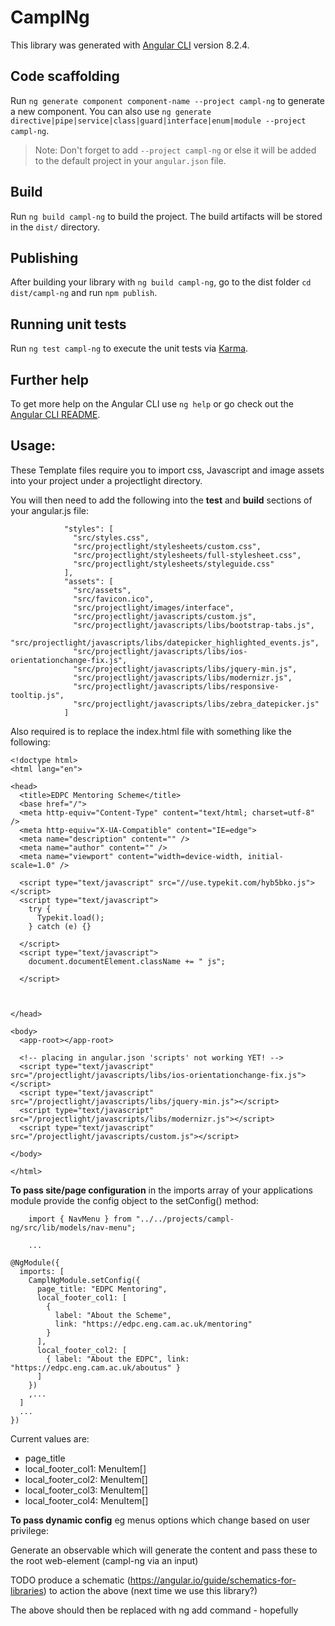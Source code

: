 # CamplNg

This library was generated with [Angular CLI](https://github.com/angular/angular-cli) version 8.2.4.

## Code scaffolding

Run `ng generate component component-name --project campl-ng` to generate a new component. You can also use `ng generate directive|pipe|service|class|guard|interface|enum|module --project campl-ng`.

> Note: Don't forget to add `--project campl-ng` or else it will be added to the default project in your `angular.json` file.

## Build

Run `ng build campl-ng` to build the project. The build artifacts will be stored in the `dist/` directory.

## Publishing

After building your library with `ng build campl-ng`, go to the dist folder `cd dist/campl-ng` and run `npm publish`.

## Running unit tests

Run `ng test campl-ng` to execute the unit tests via [Karma](https://karma-runner.github.io).

## Further help

To get more help on the Angular CLI use `ng help` or go check out the [Angular CLI README](https://github.com/angular/angular-cli/blob/master/README.md).

## Usage:

These Template files require you to import css, Javascript and image assets into your project under a projectlight directory.

You will then need to add the following into the **test** and **build** sections of your angular.js file:

```
            "styles": [
              "src/styles.css",
              "src/projectlight/stylesheets/custom.css",
              "src/projectlight/stylesheets/full-stylesheet.css",
              "src/projectlight/stylesheets/styleguide.css"
            ],
            "assets": [
              "src/assets",
              "src/favicon.ico",
              "src/projectlight/images/interface",
              "src/projectlight/javascripts/custom.js",
              "src/projectlight/javascripts/libs/bootstrap-tabs.js",
              "src/projectlight/javascripts/libs/datepicker_highlighted_events.js",
              "src/projectlight/javascripts/libs/ios-orientationchange-fix.js",
              "src/projectlight/javascripts/libs/jquery-min.js",
              "src/projectlight/javascripts/libs/modernizr.js",
              "src/projectlight/javascripts/libs/responsive-tooltip.js",
              "src/projectlight/javascripts/libs/zebra_datepicker.js"
            ]
```

Also required is to replace the index.html file with something like the following:

```
<!doctype html>
<html lang="en">

<head>
  <title>EDPC Mentoring Scheme</title>
  <base href="/">
  <meta http-equiv="Content-Type" content="text/html; charset=utf-8" />
  <meta http-equiv="X-UA-Compatible" content="IE=edge">
  <meta name="description" content="" />
  <meta name="author" content="" />
  <meta name="viewport" content="width=device-width, initial-scale=1.0" />

  <script type="text/javascript" src="//use.typekit.com/hyb5bko.js"></script>
  <script type="text/javascript">
    try {
      Typekit.load();
    } catch (e) {}

  </script>
  <script type="text/javascript">
    document.documentElement.className += " js";

  </script>



</head>

<body>
  <app-root></app-root>

  <!-- placing in angular.json 'scripts' not working YET! -->
  <script type="text/javascript" src="/projectlight/javascripts/libs/ios-orientationchange-fix.js"></script>
  <script type="text/javascript" src="/projectlight/javascripts/libs/jquery-min.js"></script>
  <script type="text/javascript" src="/projectlight/javascripts/libs/modernizr.js"></script>
  <script type="text/javascript" src="/projectlight/javascripts/custom.js"></script>

</body>

</html>
```

**To pass site/page configuration** in the imports array of your applications module provide the config object to the setConfig() method:

```
    import { NavMenu } from "../../projects/campl-ng/src/lib/models/nav-menu";

    ...

@NgModule({
  imports: [
    CamplNgModule.setConfig({
      page_title: "EDPC Mentoring",
      local_footer_col1: [
        {
          label: "About the Scheme",
          link: "https://edpc.eng.cam.ac.uk/mentoring"
        }
      ],
      local_footer_col2: [
        { label: "About the EDPC", link: "https://edpc.eng.cam.ac.uk/aboutus" }
      ]
    })
    ,...
  ]
  ...
})
```

Current values are:

- page_title
- local_footer_col1: MenuItem[]
- local_footer_col2: MenuItem[]
- local_footer_col3: MenuItem[]
- local_footer_col4: MenuItem[]

**To pass dynamic config** eg menus options which change based on user privilege:

Generate an observable which will generate the content and pass these to the root web-element (campl-ng via an input)

TODO produce a schematic (https://angular.io/guide/schematics-for-libraries) to action the above (next time we use this library?)

The above should then be replaced with ng add command - hopefully
